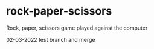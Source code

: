 # rock-paper-scissors
Rock, paper, scissors game played against the computer

02-03-2022
test branch and merge
